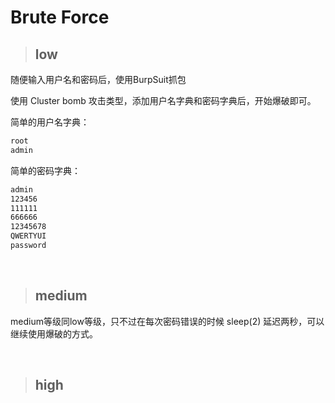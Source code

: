 # Brute Force

> ## low
>

随便输入用户名和密码后，使用BurpSuit抓包



使用 Cluster bomb 攻击类型，添加用户名字典和密码字典后，开始爆破即可。



简单的用户名字典：

```txt
root
admin
```



简单的密码字典：

```txt
admin
123456
111111
666666
12345678
QWERTYUI
password
```



<br>

> ## medium
>

medium等级同low等级，只不过在每次密码错误的时候 sleep(2) 延迟两秒，可以继续使用爆破的方式。

<br>

> ## high
>



<br>